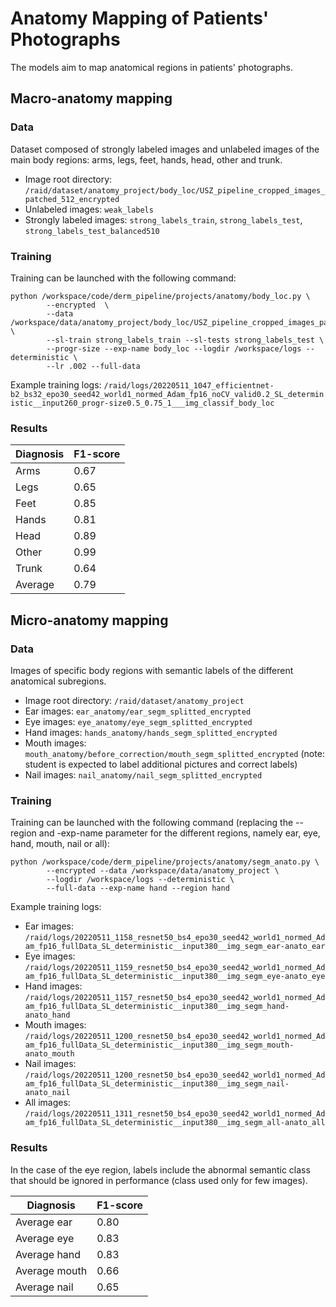 # Anatomy Mapping of Patients' Photographs
The models aim to map anatomical regions in patients' photographs.

## Macro-anatomy mapping
### Data
Dataset composed of strongly labeled images and unlabeled images of the main body regions: arms, legs, feet, hands, head, other and trunk.
* Image root directory: `/raid/dataset/anatomy_project/body_loc/USZ_pipeline_cropped_images_patched_512_encrypted`
* Unlabeled images: `weak_labels`
* Strongly labeled images: `strong_labels_train`, `strong_labels_test`, `strong_labels_test_balanced510`

### Training
Training can be launched with the following command:
```
python /workspace/code/derm_pipeline/projects/anatomy/body_loc.py \
        --encrypted  \
        --data /workspace/data/anatomy_project/body_loc/USZ_pipeline_cropped_images_patched_512_encrypted \
        --sl-train strong_labels_train --sl-tests strong_labels_test \
        --progr-size --exp-name body_loc --logdir /workspace/logs --deterministic \
        --lr .002 --full-data
```
Example training logs: `/raid/logs/20220511_1047_efficientnet-b2_bs32_epo30_seed42_world1_normed_Adam_fp16_noCV_valid0.2_SL_deterministic__input260_progr-size0.5_0.75_1___img_classif_body_loc`

### Results
| Diagnosis | F1-score |
|-----------|----------|
| Arms      | 0.67     |
| Legs      | 0.65     |
| Feet      | 0.85     |
| Hands     | 0.81     |
| Head      | 0.89     |
| Other     | 0.99     |
| Trunk     | 0.64     |
| Average   | 0.79     |

## Micro-anatomy mapping
### Data
Images of specific body regions with semantic labels of the different anatomical subregions.
* Image root directory: `/raid/dataset/anatomy_project`
* Ear images: `ear_anatomy/ear_segm_splitted_encrypted`
* Eye images: `eye_anatomy/eye_segm_splitted_encrypted`
* Hand images: `hands_anatomy/hands_segm_splitted_encrypted`
* Mouth images: `mouth_anatomy/before_correction/mouth_segm_splitted_encrypted` (note: student is expected to label additional pictures and correct labels)
* Nail images: `nail_anatomy/nail_segm_splitted_encrypted`

### Training
Training can be launched with the following command (replacing the --region and -exp-name parameter for the different regions, namely ear, eye, hand, mouth, nail or all):
```
python /workspace/code/derm_pipeline/projects/anatomy/segm_anato.py \
        --encrypted --data /workspace/data/anatomy_project \
        --logdir /workspace/logs --deterministic \
        --full-data --exp-name hand --region hand
```
Example training logs:
* Ear images: `/raid/logs/20220511_1158_resnet50_bs4_epo30_seed42_world1_normed_Adam_fp16_fullData_SL_deterministic__input380__img_segm_ear-anato_ear`
* Eye images: `/raid/logs/20220511_1159_resnet50_bs4_epo30_seed42_world1_normed_Adam_fp16_fullData_SL_deterministic__input380__img_segm_eye-anato_eye`
* Hand images: `/raid/logs/20220511_1157_resnet50_bs4_epo30_seed42_world1_normed_Adam_fp16_fullData_SL_deterministic__input380__img_segm_hand-anato_hand`
* Mouth images: `/raid/logs/20220511_1200_resnet50_bs4_epo30_seed42_world1_normed_Adam_fp16_fullData_SL_deterministic__input380__img_segm_mouth-anato_mouth`
* Nail images: `/raid/logs/20220511_1200_resnet50_bs4_epo30_seed42_world1_normed_Adam_fp16_fullData_SL_deterministic__input380__img_segm_nail-anato_nail`
* All images: `/raid/logs/20220511_1311_resnet50_bs4_epo30_seed42_world1_normed_Adam_fp16_fullData_SL_deterministic__input380__img_segm_all-anato_all`

### Results
In the case of the eye region, labels include the abnormal semantic class that should be ignored in performance (class used only for few images).

| Diagnosis        | F1-score |
|------------------|----------|
| Average ear      | 0.80     |
| Average eye      | 0.83     | 
| Average hand     | 0.83     |
| Average mouth    | 0.66     |
| Average nail     | 0.65     |
